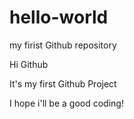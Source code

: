 # hello-world
my firist Github repository  

Hi Github  

It's my first Github Project  

I hope i'll be a good coding!  
